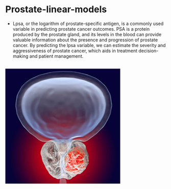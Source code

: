 # Prostate-linear-models

- Lpsa, or the logarithm of prostate-specific antigen, is a commonly used variable in
predicting prostate cancer outcomes. PSA is a protein produced by the prostate gland,
and its levels in the blood can provide valuable information about the presence and progression of prostate cancer.
 By predicting the lpsa variable, we can estimate the severity and aggressiveness of prostate cancer,
 which aids in treatment decision-making and patient management.
<br>
<img src='/prostate.jpg'></a>
<br>
